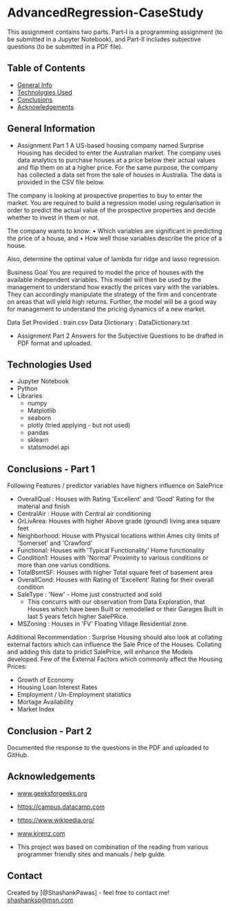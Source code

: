 # AdvancedRegression-CaseStudy
This assignment contains two parts. Part-I is a programming assignment (to be submitted in a Jupyter Notebook), and Part-II includes subjective questions (to be submitted in a PDF file). 
## Table of Contents
* [General Info](#general-information)
* [Technologies Used](#technologies-used)
* [Conclusions](#conclusions)
* [Acknowledgements](#acknowledgements)

## General Information
- Assignment Part 1
A US-based housing company named Surprise Housing has decided to enter the Australian market. The company uses data analytics to purchase houses at a price below their actual values and flip them on at a higher price. For the same purpose, the company has collected a data set from the sale of houses in Australia. The data is provided in the CSV file below.

The company is looking at prospective properties to buy to enter the market. You are required to build a regression model using regularisation in order to predict the actual value of the prospective properties and decide whether to invest in them or not.

The company wants to know:
•	Which variables are significant in predicting the price of a house, and
•	How well those variables describe the price of a house.
 
Also, determine the optimal value of lambda for ridge and lasso regression.
 
Business Goal 
You are required to model the price of houses with the available independent variables. This model will then be used by the management to understand how exactly the prices vary with the variables. They can accordingly manipulate the strategy of the firm and concentrate on areas that will yield high returns. Further, the model will be a good way for management to understand the pricing dynamics of a new market.

Data Set Provided : train.csv
Data Dictionary : DataDictionary.txt


- Assignment Part 2
Answers for the Subjective Questions to be drafted in PDF format and uploaded.

## Technologies Used
- Jupyter Notebook
- Python
- Libraries
    - numpy
    - Matplotlib
    - seaborn
    - plotly (tried applying - but not used)
    - pandas
    - sklearn
    - statsmodel.api

## Conclusions - Part 1
Following Features / predictor variables have highers influence on SalePrice
- OverallQual : Houses with Rating 'Excellent' and 'Good' Rating for the material and finish
- CentralAir : House with Central air conditioning
- GrLivArea: Houses with higher Above grade (ground) living area square feet
- Neighborhood: House with Physical locations within Ames city limits of 'Somerset' and 'Crawford'
- Functional: Houses with 'Typical Functionality' Home functionality
- Condition1: Houses with 'Normal' Proximity to various conditions or more than one varius conditions.
- TotalBsmtSF: Houses with higher Total square feet of basement area
- OverallCond: Houses with Rating of 'Excellent' Rating for their overall condition
- SaleType : 'New' - Home just constructed and sold
  - This concurrs with our observation from Data Exploration, that Houses which have been Built or remodelled or their Garages Built in last 5 years fetch higher SalePRice.
- MSZoning : Houses in 'FV' Floating Village Residential zone.

Additional Recommendation :
Surprise Housing should also look at collating external factors which can influence the Sale Price of the Houses.
Collating and adding this data to pridict SalePrice, will enhance the Models developed.
Few of the External Factors which commonly affect the Housing Prices:
- Growth of Economy
- Housing Loan Interest Rates
- Employment / Un-Employment statistics
- Mortage Availability
- Market Index

## Conclusion - Part 2
Documented the response to the questions in the PDF and uploaded to GitHub.

## Acknowledgements
  - www.geeksforgeeks.org
  -  https://campus.datacamp.com
  - https://www.wikipedia.org/
  - www.kirenz.com

- This project was based on combination of the reading from various programmer friendly sites and manuals / help guide.

## Contact
Created by [@ShashankPawas] - feel free to contact me!
shashanksp@msn.com
